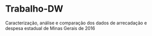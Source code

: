 # Trabalho-DW
Caracterização, análise e comparação dos dados de arrecadação e despesa estadual de Minas Gerais de 2016
